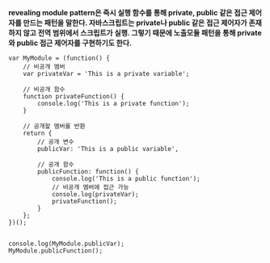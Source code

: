 **revealing module pattern은 즉시 실행 함수를 통해 private, public 같은 접근 제어자를 만드는 패턴을 말한다. 자바스크립트는 private나 public 같은 접근 제어자가 존재하지 않고 전역 범위에서 스크립트가 실행. 그렇기 때문에 노출모듈 패턴을 통해 private와 public 접근 제어자를 구현하기도 한다.**

```
var MyModule = (function() {
    // 비공개 멤버
    var privateVar = 'This is a private variable';

    // 비공개 함수
    function privateFunction() {
        console.log('This is a private function');
    }

    // 공개할 멤버를 반환
    return {
        // 공개 변수
        publicVar: 'This is a public variable',

        // 공개 함수
        publicFunction: function() {
            console.log('This is a public function');
            // 비공개 멤버에 접근 가능
            console.log(privateVar);
            privateFunction();
        }
    };
})();


console.log(MyModule.publicVar); 
MyModule.publicFunction();
```
